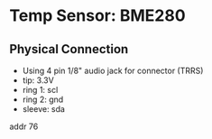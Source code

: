 # Temp Sensor: BME280

## Physical Connection
- Using 4 pin 1/8" audio jack for connector (TRRS)
- tip: 3.3V
- ring 1: scl
- ring 2: gnd
- sleeve: sda

addr 76